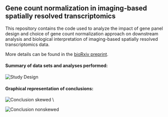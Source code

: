 ## Gene count normalization in imaging-based spatially resolved transcriptomics 

This repository contains the code used to analyze the impact of gene panel design and choice of gene count normalization approach on downstream analysis and biological interpretation of imaging-based spatially resolved transcriptomics data. 

More details can be found in the [bioRxiv preprint](https://www.biorxiv.org/content/10.1101/2023.08.30.555624v2). 

#### Summary of data sets and analyses performed:
![Study Design](/img/schematic.png)

#### Graphical representation of conclusions:
![Conclusion skewed](/img/skewed.png) \ 

![Conclusion nonskewed](/img/nonskewed.png)
